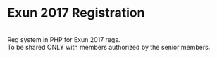 <h1>Exun 2017 Registration</h1><br>
Reg system in PHP for Exun 2017 regs. <br>
To be shared ONLY with members authorized by the senior members.
